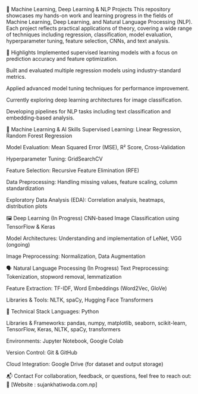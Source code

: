 🧠 Machine Learning, Deep Learning & NLP Projects
This repository showcases my hands-on work and learning progress in the fields of Machine Learning, Deep Learning, and Natural Language Processing (NLP). Each project reflects practical applications of theory, covering a wide range of techniques including regression, classification, model evaluation, hyperparameter tuning, feature selection, CNNs, and text analysis.

📌 Highlights
Implemented supervised learning models with a focus on prediction accuracy and feature optimization.

Built and evaluated multiple regression models using industry-standard metrics.

Applied advanced model tuning techniques for performance improvement.

Currently exploring deep learning architectures for image classification.

Developing pipelines for NLP tasks including text classification and embedding-based analysis.

🧠 Machine Learning & AI Skills
Supervised Learning: Linear Regression, Random Forest Regression

Model Evaluation: Mean Squared Error (MSE), R² Score, Cross-Validation

Hyperparameter Tuning: GridSearchCV

Feature Selection: Recursive Feature Elimination (RFE)

Data Preprocessing: Handling missing values, feature scaling, column standardization

Exploratory Data Analysis (EDA): Correlation analysis, heatmaps, distribution plots

🖼️ Deep Learning (In Progress)
CNN-based Image Classification using TensorFlow & Keras

Model Architectures: Understanding and implementation of LeNet, VGG (ongoing)

Image Preprocessing: Normalization, Data Augmentation

🗣️ Natural Language Processing (In Progress)
Text Preprocessing: Tokenization, stopword removal, lemmatization

Feature Extraction: TF-IDF, Word Embeddings (Word2Vec, GloVe)

Libraries & Tools: NLTK, spaCy, Hugging Face Transformers

🧰 Technical Stack
Languages: Python

Libraries & Frameworks:
pandas, numpy, matplotlib, seaborn, scikit-learn, TensorFlow, Keras, NLTK, spaCy, transformers

Environments: Jupyter Notebook, Google Colab

Version Control: Git & GitHub

Cloud Integration: Google Drive (for dataset and output storage)

📬 Contact
For collaboration, feedback, or questions, feel free to reach out:
🔗 [Website : sujankhatiwoda.com.np]

